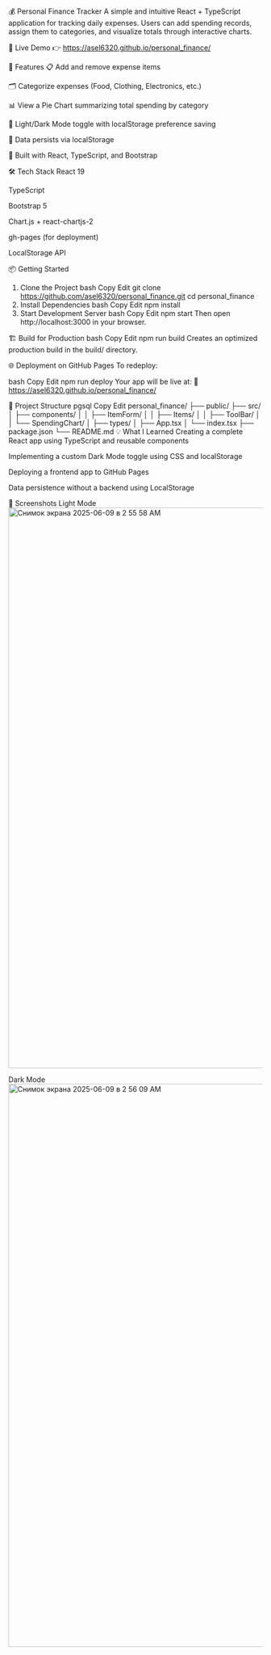 💰 Personal Finance Tracker
A simple and intuitive React + TypeScript application for tracking daily expenses. Users can add spending records, assign them to categories, and visualize totals through interactive charts.

📍 Live Demo
👉 https://asel6320.github.io/personal_finance/

🚀 Features
📋 Add and remove expense items

🗂 Categorize expenses (Food, Clothing, Electronics, etc.)

📊 View a Pie Chart summarizing total spending by category

🌙 Light/Dark Mode toggle with localStorage preference saving

💾 Data persists via localStorage

🎯 Built with React, TypeScript, and Bootstrap

🛠️ Tech Stack
React 19

TypeScript

Bootstrap 5

Chart.js + react-chartjs-2

gh-pages (for deployment)

LocalStorage API

📦 Getting Started
1. Clone the Project
bash
Copy
Edit
git clone https://github.com/asel6320/personal_finance.git
cd personal_finance
2. Install Dependencies
bash
Copy
Edit
npm install
3. Start Development Server
bash
Copy
Edit
npm start
Then open http://localhost:3000 in your browser.

🏗 Build for Production
bash
Copy
Edit
npm run build
Creates an optimized production build in the build/ directory.

🌐 Deployment on GitHub Pages
To redeploy:

bash
Copy
Edit
npm run deploy
Your app will be live at:
📍 https://asel6320.github.io/personal_finance/

📂 Project Structure
pgsql
Copy
Edit
personal_finance/
├── public/
├── src/
│   ├── components/
│   │   ├── ItemForm/
│   │   ├── Items/
│   │   ├── ToolBar/
│   │   └── SpendingChart/
│   ├── types/
│   ├── App.tsx
│   └── index.tsx
├── package.json
└── README.md
💡 What I Learned
Creating a complete React app using TypeScript and reusable components

Implementing a custom Dark Mode toggle using CSS and localStorage

Deploying a frontend app to GitHub Pages

Data persistence without a backend using LocalStorage

📸 Screenshots
Light Mode
<img width="1110" alt="Снимок экрана 2025-06-09 в 2 55 58 AM" src="https://github.com/user-attachments/assets/9aed9746-21eb-4a72-b7a4-560cd30eb57c" />

Dark Mode
<img width="1115" alt="Снимок экрана 2025-06-09 в 2 56 09 AM" src="https://github.com/user-attachments/assets/a4ae8cf6-cb29-4165-9037-e62ffbc89192" />




